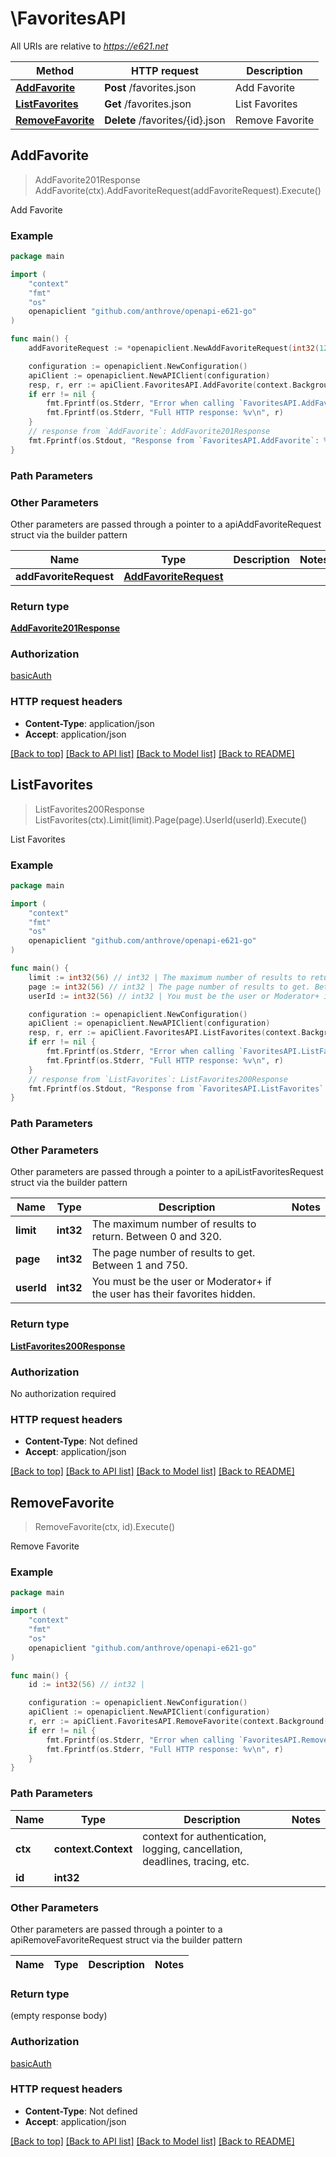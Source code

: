 # \FavoritesAPI

All URIs are relative to *https://e621.net*

Method | HTTP request | Description
------------- | ------------- | -------------
[**AddFavorite**](FavoritesAPI.md#AddFavorite) | **Post** /favorites.json | Add Favorite
[**ListFavorites**](FavoritesAPI.md#ListFavorites) | **Get** /favorites.json | List Favorites
[**RemoveFavorite**](FavoritesAPI.md#RemoveFavorite) | **Delete** /favorites/{id}.json | Remove Favorite



## AddFavorite

> AddFavorite201Response AddFavorite(ctx).AddFavoriteRequest(addFavoriteRequest).Execute()

Add Favorite

### Example

```go
package main

import (
	"context"
	"fmt"
	"os"
	openapiclient "github.com/anthrove/openapi-e621-go"
)

func main() {
	addFavoriteRequest := *openapiclient.NewAddFavoriteRequest(int32(123)) // AddFavoriteRequest |  (optional)

	configuration := openapiclient.NewConfiguration()
	apiClient := openapiclient.NewAPIClient(configuration)
	resp, r, err := apiClient.FavoritesAPI.AddFavorite(context.Background()).AddFavoriteRequest(addFavoriteRequest).Execute()
	if err != nil {
		fmt.Fprintf(os.Stderr, "Error when calling `FavoritesAPI.AddFavorite``: %v\n", err)
		fmt.Fprintf(os.Stderr, "Full HTTP response: %v\n", r)
	}
	// response from `AddFavorite`: AddFavorite201Response
	fmt.Fprintf(os.Stdout, "Response from `FavoritesAPI.AddFavorite`: %v\n", resp)
}
```

### Path Parameters



### Other Parameters

Other parameters are passed through a pointer to a apiAddFavoriteRequest struct via the builder pattern


Name | Type | Description  | Notes
------------- | ------------- | ------------- | -------------
 **addFavoriteRequest** | [**AddFavoriteRequest**](AddFavoriteRequest.md) |  | 

### Return type

[**AddFavorite201Response**](AddFavorite201Response.md)

### Authorization

[basicAuth](../README.md#basicAuth)

### HTTP request headers

- **Content-Type**: application/json
- **Accept**: application/json

[[Back to top]](#) [[Back to API list]](../README.md#documentation-for-api-endpoints)
[[Back to Model list]](../README.md#documentation-for-models)
[[Back to README]](../README.md)


## ListFavorites

> ListFavorites200Response ListFavorites(ctx).Limit(limit).Page(page).UserId(userId).Execute()

List Favorites

### Example

```go
package main

import (
	"context"
	"fmt"
	"os"
	openapiclient "github.com/anthrove/openapi-e621-go"
)

func main() {
	limit := int32(56) // int32 | The maximum number of results to return. Between 0 and 320. (optional)
	page := int32(56) // int32 | The page number of results to get. Between 1 and 750. (optional)
	userId := int32(56) // int32 | You must be the user or Moderator+ if the user has their favorites hidden. (optional)

	configuration := openapiclient.NewConfiguration()
	apiClient := openapiclient.NewAPIClient(configuration)
	resp, r, err := apiClient.FavoritesAPI.ListFavorites(context.Background()).Limit(limit).Page(page).UserId(userId).Execute()
	if err != nil {
		fmt.Fprintf(os.Stderr, "Error when calling `FavoritesAPI.ListFavorites``: %v\n", err)
		fmt.Fprintf(os.Stderr, "Full HTTP response: %v\n", r)
	}
	// response from `ListFavorites`: ListFavorites200Response
	fmt.Fprintf(os.Stdout, "Response from `FavoritesAPI.ListFavorites`: %v\n", resp)
}
```

### Path Parameters



### Other Parameters

Other parameters are passed through a pointer to a apiListFavoritesRequest struct via the builder pattern


Name | Type | Description  | Notes
------------- | ------------- | ------------- | -------------
 **limit** | **int32** | The maximum number of results to return. Between 0 and 320. | 
 **page** | **int32** | The page number of results to get. Between 1 and 750. | 
 **userId** | **int32** | You must be the user or Moderator+ if the user has their favorites hidden. | 

### Return type

[**ListFavorites200Response**](ListFavorites200Response.md)

### Authorization

No authorization required

### HTTP request headers

- **Content-Type**: Not defined
- **Accept**: application/json

[[Back to top]](#) [[Back to API list]](../README.md#documentation-for-api-endpoints)
[[Back to Model list]](../README.md#documentation-for-models)
[[Back to README]](../README.md)


## RemoveFavorite

> RemoveFavorite(ctx, id).Execute()

Remove Favorite

### Example

```go
package main

import (
	"context"
	"fmt"
	"os"
	openapiclient "github.com/anthrove/openapi-e621-go"
)

func main() {
	id := int32(56) // int32 | 

	configuration := openapiclient.NewConfiguration()
	apiClient := openapiclient.NewAPIClient(configuration)
	r, err := apiClient.FavoritesAPI.RemoveFavorite(context.Background(), id).Execute()
	if err != nil {
		fmt.Fprintf(os.Stderr, "Error when calling `FavoritesAPI.RemoveFavorite``: %v\n", err)
		fmt.Fprintf(os.Stderr, "Full HTTP response: %v\n", r)
	}
}
```

### Path Parameters


Name | Type | Description  | Notes
------------- | ------------- | ------------- | -------------
**ctx** | **context.Context** | context for authentication, logging, cancellation, deadlines, tracing, etc.
**id** | **int32** |  | 

### Other Parameters

Other parameters are passed through a pointer to a apiRemoveFavoriteRequest struct via the builder pattern


Name | Type | Description  | Notes
------------- | ------------- | ------------- | -------------


### Return type

 (empty response body)

### Authorization

[basicAuth](../README.md#basicAuth)

### HTTP request headers

- **Content-Type**: Not defined
- **Accept**: application/json

[[Back to top]](#) [[Back to API list]](../README.md#documentation-for-api-endpoints)
[[Back to Model list]](../README.md#documentation-for-models)
[[Back to README]](../README.md)

